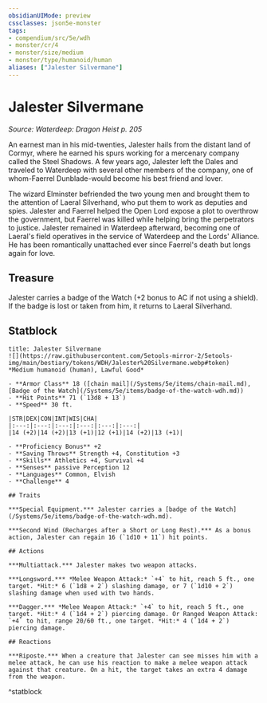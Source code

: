```yaml
---
obsidianUIMode: preview
cssclasses: json5e-monster
tags:
- compendium/src/5e/wdh
- monster/cr/4
- monster/size/medium
- monster/type/humanoid/human
aliases: ["Jalester Silvermane"]
---
```

# Jalester Silvermane
*Source: Waterdeep: Dragon Heist p. 205*  

An earnest man in his mid-twenties, Jalester hails from the distant land of Cormyr, where he earned his spurs working for a mercenary company called the Steel Shadows. A few years ago, Jalester left the Dales and traveled to Waterdeep with several other members of the company, one of whom-Faerrel Dunblade-would become his best friend and lover.

The wizard Elminster befriended the two young men and brought them to the attention of Laeral Silverhand, who put them to work as deputies and spies. Jalester and Faerrel helped the Open Lord expose a plot to overthrow the government, but Faerrel was killed while helping bring the perpetrators to justice. Jalester remained in Waterdeep afterward, becoming one of Laeral's field operatives in the service of Waterdeep and the Lords' Alliance. He has been romantically unattached ever since Faerrel's death but longs again for love.

## Treasure

Jalester carries a badge of the Watch (+2 bonus to AC if not using a shield). If the badge is lost or taken from him, it returns to Laeral Silverhand.

## Statblock

```ad-statblock
title: Jalester Silvermane
![](https://raw.githubusercontent.com/5etools-mirror-2/5etools-img/main/bestiary/tokens/WDH/Jalester%20Silvermane.webp#token)
*Medium humanoid (human), Lawful Good*

- **Armor Class** 18 ([chain mail](/Systems/5e/items/chain-mail.md), [Badge of the Watch](/Systems/5e/items/badge-of-the-watch-wdh.md))
- **Hit Points** 71 (`13d8 + 13`)
- **Speed** 30 ft.

|STR|DEX|CON|INT|WIS|CHA|
|:---:|:---:|:---:|:---:|:---:|:---:|
|14 (+2)|14 (+2)|13 (+1)|12 (+1)|14 (+2)|13 (+1)|

- **Proficiency Bonus** +2
- **Saving Throws** Strength +4, Constitution +3
- **Skills** Athletics +4, Survival +4
- **Senses** passive Perception 12
- **Languages** Common, Elvish
- **Challenge** 4

## Traits

***Special Equipment.*** Jalester carries a [badge of the Watch](/Systems/5e/items/badge-of-the-watch-wdh.md).

***Second Wind (Recharges after a Short or Long Rest).*** As a bonus action, Jalester can regain 16 (`1d10 + 11`) hit points.

## Actions

***Multiattack.*** Jalester makes two weapon attacks.

***Longsword.*** *Melee Weapon Attack:* `+4` to hit, reach 5 ft., one target. *Hit:* 6 (`1d8 + 2`) slashing damage, or 7 (`1d10 + 2`) slashing damage when used with two hands.

***Dagger.*** *Melee Weapon Attack:* `+4` to hit, reach 5 ft., one target. *Hit:* 4 (`1d4 + 2`) piercing damage. Or Ranged Weapon Attack: `+4` to hit, range 20/60 ft., one target. *Hit:* 4 (`1d4 + 2`) piercing damage.

## Reactions

***Riposte.*** When a creature that Jalester can see misses him with a melee attack, he can use his reaction to make a melee weapon attack against that creature. On a hit, the target takes an extra 4 damage from the weapon.
```
^statblock